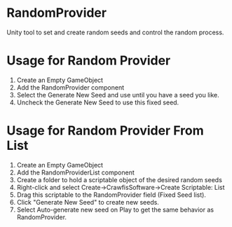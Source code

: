 # RandomProvider
Unity tool to set and create random seeds and control the random process.
# Usage for Random Provider 
1. Create an Empty GameObject
2. Add the RandomProvider component
3. Select the Generate New Seed and use until you have a seed you like.
4. Uncheck the Generate New Seed to use this fixed seed.

# Usage for Random Provider From List
1. Create an Empty GameObject
2. Add the RandomProviderList component
3. Create a folder to hold a scriptable object of the desired random seeds
4. Right-click and select Create->CrawfisSoftware->Create Scriptable: List<int>
5. Drag this scriptable to the RandomProvider field (Fixed Seed list).
6. Click "Generate New Seed" to create new seeds.
7. Select Auto-generate new seed on Play to get the same behavior as RandomProvider.
